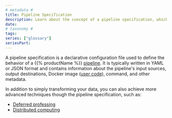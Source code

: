 ```yaml
---
# metadata #
title: Pipeline Specification
description: Learn about the concept of a pipeline specification, which is a declarative configuration file used to define the behavior of a pipeline.
date:
# taxonomy #
tags: 
series: ["glossary"]
seriesPart:
---
```


A pipeline specification is a declarative configuration file used to define the behavior of a {{% productName %}} [pipeline](TBD). It is typically written in YAML or JSON format and contains information about the pipeline's input sources, output destinations, Docker image ([user code](TBD)), command, and other metadata.

In addition to simply transforming your data, you can also achieve more advanced techniques though the pipeline specification, such as:

- [Deferred professing](TBD)
- [Distributed computing](TBD)
